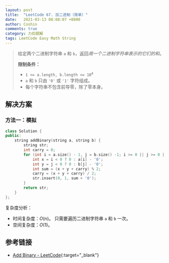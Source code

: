 ```yaml
---
layout: post
title:  "LeetCode 67. 加二进制（简单）"
date:   2021-03-13 08:08:07 +0800
author: Coshin
comments: true
category: 力扣题解
tags: LeetCode Easy Math String
---
```

> 给定两个二进制字符串 `a` 和 `b`，返回*用一个二进制字符串表示的它们的和*。
> 
> **限制条件：**
> 
> * <code>1 <= a.length, b.length <= 10<sup>4</sup></code>
> * `a` 和 `b` 只由 `'0'` 或 `'1'` 字符组成。
> * 每个字符串不包含前导零，除了零本身。

## 解决方案

### 方法一：模拟

```cpp
class Solution {
public:
    string addBinary(string a, string b) {
        string str;
        int carry = 0;
        for (int i = a.size() - 1, j = b.size() -1; i >= 0 || j >= 0 || carry; i--, j--) {
            int x = i < 0 ? 0 : a[i] - '0';
            int y = j < 0 ? 0 : b[j] - '0';
            int sum = (x + y + carry) % 2;
            carry = (x + y + carry) / 2;
            str.insert(0, 1, sum + '0');
        }
        return str;
    }
};
```

复杂度分析：
* 时间复杂度：*O*(n)。
  只需要遍历二进制字符串 `a` 和 `b` 一次。
* 空间复杂度：*O*(1)。

## 参考链接

* [Add Binary - LeetCode](https://leetcode.com/problems/add-binary/){:target="_blank"}
